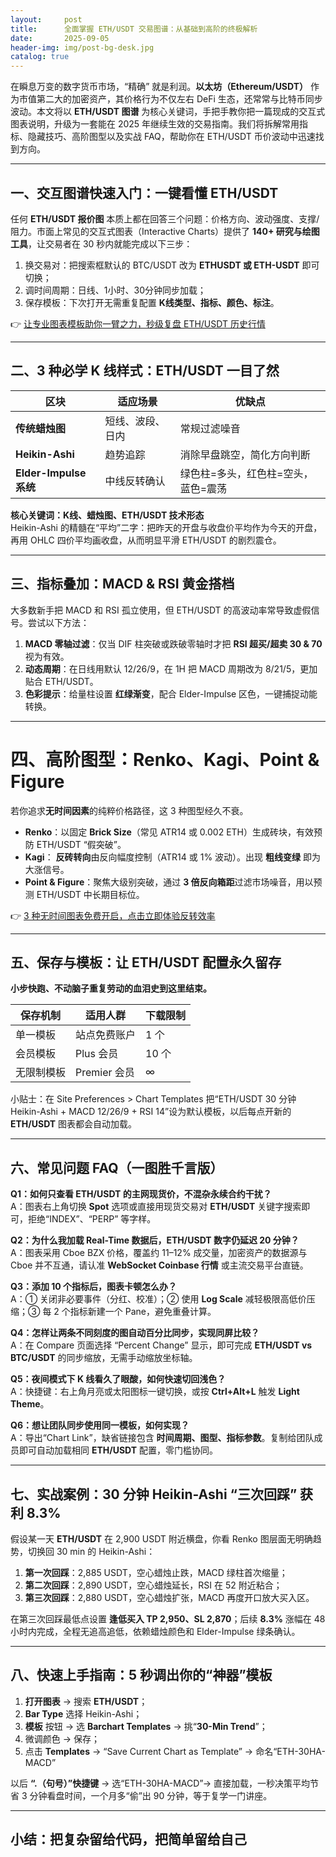 ```yaml
---
layout:     post
title:      全面掌握 ETH/USDT 交易图谱：从基础到高阶的终极解析
date:       2025-09-05
header-img: img/post-bg-desk.jpg
catalog: true
---
```


在瞬息万变的数字货币市场，“精确” 就是利润。**以太坊（Ethereum/USDT）** 作为市值第二大的加密资产，其价格行为不仅左右 DeFi 生态，还常常与比特币同步波动。本文将以 **ETH/USDT 图谱** 为核心关键词，手把手教你把一篇现成的交互式图表说明，升级为一套能在 2025 年继续生效的交易指南。我们将拆解常用指标、隐藏技巧、高阶图型以及实战 FAQ，帮助你在 ETH/USDT 币价波动中迅速找到方向。

---

## 一、交互图谱快速入门：一键看懂 ETH/USDT

任何 **ETH/USDT 报价图** 本质上都在回答三个问题：价格方向、波动强度、支撑/阻力。市面上常见的交互式图表（Interactive Charts）提供了 **140+ 研究与绘图工具**，让交易者在 30 秒内就能完成以下三步：

1. 换交易对：把搜索框默认的 BTC/USDT 改为 **ETHUSDT 或 ETH-USDT** 即可切换；
2. 调时间周期：日线、1小时、30分钟同步加载；
3. 保存模板：下次打开无需重复配置 **K线类型、指标、颜色、标注**。

👉 [让专业图表模板助你一臂之力，秒级复盘 ETH/USDT 历史行情](https://okxdog.com/)

---

## 二、3 种必学 K 线样式：ETH/USDT 一目了然

| 区块 | 适应场景 | 优缺点 |
|---|---|---|
| **传统蜡烛图** | 短线、波段、日内 | 常规过滤噪音 |
| **Heikin-Ashi** | 趋势追踪 | 消除早盘跳空，简化方向判断 |
| **Elder-Impulse 系统** | 中线反转确认 | 绿色柱=多头，红色柱=空头，蓝色=震荡 |

**核心关键词：K线、蜡烛图、ETH/USDT 技术形态**  
Heikin-Ashi 的精髓在“平均”二字：把昨天的开盘与收盘价平均作为今天的开盘，再用 OHLC 四价平均画收盘，从而明显平滑 ETH/USDT 的剧烈震仓。

---

## 三、指标叠加：MACD & RSI 黄金搭档

大多数新手把 MACD 和 RSI 孤立使用，但 ETH/USDT 的高波动率常导致虚假信号。尝试以下方法：

1. **MACD 零轴过滤**：仅当 DIF 柱突破或跌破零轴时才把 **RSI 超买/超卖 30 & 70** 视为有效。
2. **动态周期**：在日线用默认 12/26/9，在 1H 把 MACD 周期改为 8/21/5，更加贴合 ETH/USDT。
3. **色彩提示**：给量柱设置 **红绿渐变**，配合 Elder-Impulse 区色，一键捕捉动能转换。

---

# 四、高阶图型：Renko、Kagi、Point & Figure

若你追求**无时间因素**的纯粹价格路径，这 3 种图型经久不衰。

- **Renko**：以固定 **Brick Size**（常见 ATR14 或 0.002 ETH）生成砖块，有效预防 ETH/USDT “假突破”。
- **Kagi**： **反砖转向**由反向幅度控制（ATR14 或 1% 波动）。出现 **粗线变绿** 即为大涨信号。
- **Point & Figure**：聚焦大级别突破，通过 **3 倍反向箱距**过滤市场噪音，用以预测 ETH/USDT 中长期目标位。

👉 [3 种无时间图表免费开启，点击立即体验反转效率](https://okxdog.com/)

---

## 五、保存与模板：让 ETH/USDT 配置永久留存

**小步快跑、不动脑子重复劳动的血泪史到这里结束。**

| 保存机制 | 适用人群 | 下载限制 |
|---|---|---|
| 单一模板 | 站点免费账户 | 1 个 |
| 会员模板 | Plus 会员 | 10 个 |
| 无限制模板 | Premier 会员 | ∞ |

小贴士：在 Site Preferences > Chart Templates 把“ETH/USDT 30 分钟 Heikin-Ashi + MACD 12/26/9 + RSI 14”设为默认模板，以后每点开新的 **ETH/USDT** 图表都会自动加载。

---

## 六、常见问题 FAQ（一图胜千言版）

**Q1：如何只查看 ETH/USDT 的主网现货价，不混杂永续合约干扰？**  
A：图表右上角切换 **Spot** 选项或直接用现货交易对 **ETH/USDT** 关键字搜索即可，拒绝“INDEX”、“PERP” 等字样。

**Q2：为什么我加载 Real-Time 数据后，ETH/USDT 数字仍延迟 20 分钟？**  
A：图表采用 Cboe BZX 价格，覆盖约 11–12% 成交量，加密资产的数据源与 Cboe 并不互通，请认准 **WebSocket Coinbase 行情** 或主流交易平台直链。

**Q3：添加 10 个指标后，图表卡顿怎么办？**  
A：① 关闭非必要事件（分红、校准）；② 使用 **Log Scale** 减轻极限高低价压缩；③ 每 2 个指标新建一个 Pane，避免重叠计算。

**Q4：怎样让两条不同刻度的图自动百分比同步，实现同屏比较？**  
A：在 Compare 页面选择 “Percent Change” 显示，即可完成 **ETH/USDT vs BTC/USDT** 的同步缩放，无需手动缩放坐标轴。

**Q5：夜间模式下 K 线看久了眼酸，如何快速切回浅色？**  
A：快捷键：右上角月亮或太阳图标一键切换，或按 **Ctrl+Alt+L** 触发 **Light Theme**。

**Q6：想让团队同步使用同一模板，如何实现？**  
A：导出“Chart Link”，缺省链接包含 **时间周期、图型、指标参数**。复制给团队成员即可自动加载相同 **ETH/USDT** 配置，零门槛协同。

---

## 七、实战案例：30 分钟 Heikin-Ashi “三次回踩” 获利 8.3%

假设某一天 **ETH/USDT** 在 2,900 USDT 附近横盘，你看 Renko 图层面无明确趋势，切换回 30 min 的 Heikin-Ashi：

1. **第一次回踩**：2,885 USDT，空心蜡烛止跌，MACD 绿柱首次缩量；
2. **第二次回踩**：2,890 USDT，空心蜡烛延长，RSI 在 52 附近粘合；
3. **第三次回踩**：2,880 USDT，空心蜡烛扩张，MACD 再度开口放大买入区。

在第三次回踩最低点设置 **逢低买入 TP 2,950、SL 2,870**；后续 **8.3%** 涨幅在 48 小时内完成，全程无追高追低，依赖蜡烛颜色和 Elder-Impulse 绿条确认。

---

## 八、快速上手指南：5 秒调出你的“神器”模板

1. **打开图表** → 搜索 **ETH/USDT**；
2. **Bar Type** 选择 Heikin-Ashi；
3. **模板** 按钮 → 选 **Barchart Templates** → 挑“**30-Min Trend**”；
4. 微调颜色 → 保存；
5. 点击 **Templates** → “Save Current Chart as Template” → 命名“ETH-30HA-MACD”

以后 **“.（句号）”快捷键** → 选“ETH-30HA-MACD”→ 直接加载，一秒决策平均节省 3 分钟看盘时间，一个月多“偷”出 90 分钟，等于复学一门讲座。

---

## 小结：把复杂留给代码，把简单留给自己
